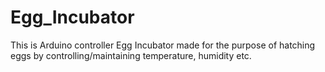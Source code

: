 # Egg_Incubator
This is Arduino controller Egg Incubator made for the purpose of hatching eggs by controlling/maintaining temperature, humidity etc.
